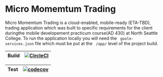 # Micro Momemtum Trading
Micro Momemtum Trading is a cloud-enabled, mobile-ready (ETA-TBD), trading application which was built to specific requirements for the client duringthe mobile developement practicum course(AD 430) at North Seattle College. To run the application locally you will need the ` goole-services.json` file which must be put at the ` /app/` level of the project build.


| Build | [![CircleCI](https://circleci.com/gh/gitsah/MicroMomentums.svg?style=svg)](https://circleci.com/gh/gitsah/MicroMomentums) |
| --------- | --------- |

|Test   |[![codecov](https://codecov.io/gh/gitsah/MicroMomentums/branch/master/graph/badge.svg)](https://codecov.io/gh/gitsah/MicroMomentums)|
| --------- | --------- |